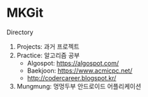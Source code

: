 # MKGit

Directory
1) Projects: 과거 프로젝트
2) Practice: 알고리즘 공부 
	- Algospot: https://algospot.com/
	- Baekjoon: https://www.acmicpc.net/
	- http://codercareer.blogspot.kr/
3) Mungmung: 멍멍두부 안드로이드 어플리케이션